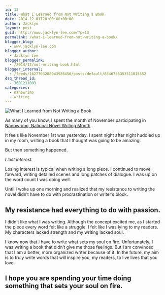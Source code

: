 ```yaml
---
id: 13
title: What I Learned from Not Writing a Book
date: 2014-12-01T20:00:00+00:00
author: Jacklyn
layout: post
guid: http://www.jacklyn-lee.com/?p=13
permalink: /what-i-learned-from-not-writing-a-book/
blogger_blog:
  - www.jacklyn-lee.com
blogger_author:
  - Jacklyn Lee
blogger_permalink:
  - /2014/12/not-writing-book.html
blogger_internal:
  - /feeds/1627703288943986456/posts/default/8346736353511015552
dsq_thread_id:
  - 3601211093
categories:
  - nanowrimo
  - writing
---
```

<input class="jpibfi" type="hidden" />

<img class="aligncenter wp-image-354" src="http://i0.wp.com/www.jacklyn-lee.com/wp-content/uploads/2014/12/What-I-learned-from-not-writing-a-Book--e1426788708227.png?resize=400%2C400" alt="What I Learned from Not Writing a Book" data-recalc-dims="1" />

As many of you know, I spent the month of November participating in <a href="http://nanowrimo.org/" target="_blank">Nanowrimo, National Novel Writing Month</a>.

It feels like November 1st was yesterday. I spent night after night huddled up in my room, writing a book that I thought was going to be amazing.

But then something happened.

_I lost interest._

Losing interest is typical when writing a long piece. I continued to move forward, writing detailed scenes and long patches of dialogue. I was up on the word count I was doing well.

Until I woke up one morning and realized that my resistance to writing the novel didn&#8217;t have to do with procrastination or writer&#8217;s block.

## **My resistance had everything to do with passion.**

I didn&#8217;t like what I was writing. Although the concept excited me, as I started the piece every word felt like a struggle. I felt like I was lying to my readers. My characters lacked strength and my writing lacked soul.

I know now that I have to write what sets my soul on fire. Unfortunately, I was writing a book that didn&#8217;t give me those feelings. But I am convinced that I am a better, more organized writer because of it. In the future, my aim is to truly write words that will inspire you, my readers, to live lives that you love.

## **I hope you are spending your time doing something that sets your soul on fire.**